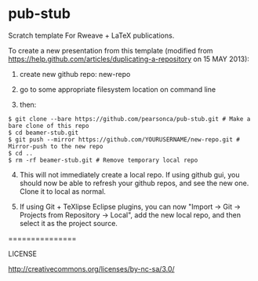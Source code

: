 pub-stub
==============

Scratch template For Rweave + LaTeX publications.

To create a new presentation from this template (modified from https://help.github.com/articles/duplicating-a-repository on 15 MAY 2013):

1. create new github repo: new-repo

2. go to some appropriate filesystem location on command line

3. then:
```
$ git clone --bare https://github.com/pearsonca/pub-stub.git # Make a bare clone of this repo
$ cd beamer-stub.git
$ git push --mirror https://github.com/YOURUSERNAME/new-repo.git # Mirror-push to the new repo
$ cd ..
$ rm -rf beamer-stub.git # Remove temporary local repo
```

4. This will not immediately create a local repo.  If using github gui, you should now be able to refresh your github repos, and see the new one.  Clone it to local as normal.

5. If using Git + TeXlipse Eclipse plugins, you can now "Import -> Git -> Projects from Repository -> Local", add the new local repo, and then select it as the project source.

===============

LICENSE

http://creativecommons.org/licenses/by-nc-sa/3.0/